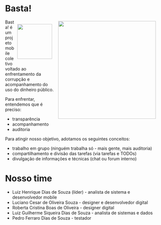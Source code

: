 Basta!
======

<img width="320px" align="right" hspace="10" vspace="5" src="https://raw.githubusercontent.com/h2atecnologia/Basta/master/Prototipo/Basta/resources/splash/Default~iphone.png">

<img width="114px" align="right" hspace="10" vspace="15" src="https://raw.githubusercontent.com/h2atecnologia/Basta/master/Prototipo/Basta/resources/icon/icon%402x.png">

Basta! é um projeto mobile coletivo voltado ao enfrentamento da corrupção e acompanhamento do uso do dinheiro público.

Para enfrentar, entendemos que é preciso:

- transparência 
- acompanhamento 
- auditoria

Para atingir nosso objetivo, adotamos os seguintes conceitos:

- trabalho em grupo (ninguém trabalha só - mais gente, mais auditoria)
- compartilhamento e divisão das tarefas (via tarefas e TODOs)
- divulgação de informações e técnicas (chat ou forum interno)

Nosso time
==========

- Luiz Henrique Dias de Souza (líder) - analista de sistema e desenvolvedor mobile
- Luciano Cesar de Oliveira Souza - designer e desenvolvedor digital
- Roberta Cristina Boas de Oliveira - designer digital
- Luiz Guilherme Siqueira Dias de Souza - analista de sistemas e dados
- Pedro Ferraro Dias de Souza - testador 

